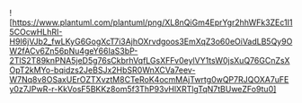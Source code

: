 ![https://www.plantuml.com/plantuml/png/XL8nQiGm4EprYgr2hhWFk3ZEc1I15COcwHLhRI-H9I6jVJb2_fwLKyG6GogXcT7i3AjhOXrvdgoos3EmXqZ3o60eOiVadLB5Qy9OW2fACv6Zn56pNu4geY66IaS3bP-2TlS2T89knPNA5jeD5g76sCkbrhVqfLGsXFFv0eylVY1tsW0jsXuQ76GCnZsXOpT2kMYo-bqidzs2JeBSJx2HbSR0WnXCVa7eev-W7Nq8v8OSaxUErOZTXvztM8CTeRoK4ocmMAjTwrtg0wQP7RJQOXA7uFEy0z7JPwR-r-KkVosF5BKKz8om5f3ThP93vHlXRTlgTqN7tBUweZFo9tu0]
